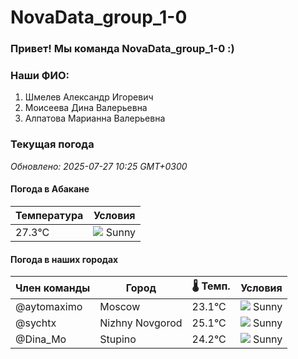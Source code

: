 # NovaData_group_1-0
### Привет! Мы команда NovaData_group_1-0 :)

### Наши ФИО:
1. Шмелев Александр Игоревич
2. Моисеева Дина Валерьевна
3. Алпатова Марианна Валерьевна

### Текущая погода
<!-- WEATHER:START -->
_Обновлено: 2025-07-27 10:25 GMT+0300_

#### Погода в Абакане

| Температура | Условия |
|-------------|----------|
| 27.3°C     | ![](https://cdn.weatherapi.com/weather/64x64/day/113.png) Sunny |

#### Погода в наших городах

| Член команды  | Город               | 🌡️ Темп.  | Условия          |
|---------------|---------------------|-----------|--------------------|
| @aytomaximo    | Moscow              |   23.1°C | ![](https://cdn.weatherapi.com/weather/64x64/day/113.png) Sunny        |
| @sychtx        | Nizhny Novgorod     |   25.1°C | ![](https://cdn.weatherapi.com/weather/64x64/day/113.png) Sunny        |
| @Dina_Mo       | Stupino             |   24.2°C | ![](https://cdn.weatherapi.com/weather/64x64/day/113.png) Sunny        |

<!-- WEATHER:END -->

